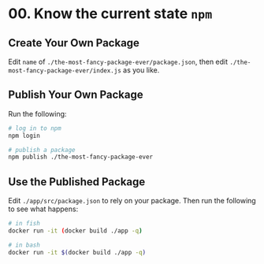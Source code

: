 # 00. Know the current state `npm`

## Create Your Own Package

Edit `name` of `./the-most-fancy-package-ever/package.json`, then edit `./the-most-fancy-package-ever/index.js` as you like.

## Publish Your Own Package

Run the following:

```sh
# log in to npm
npm login

# publish a package
npm publish ./the-most-fancy-package-ever
```

## Use the Published Package

Edit `./app/src/package.json` to rely on your package. Then run the following to see what happens:

```sh
# in fish
docker run -it (docker build ./app -q)

# in bash
docker run -it $(docker build ./app -q)
```
